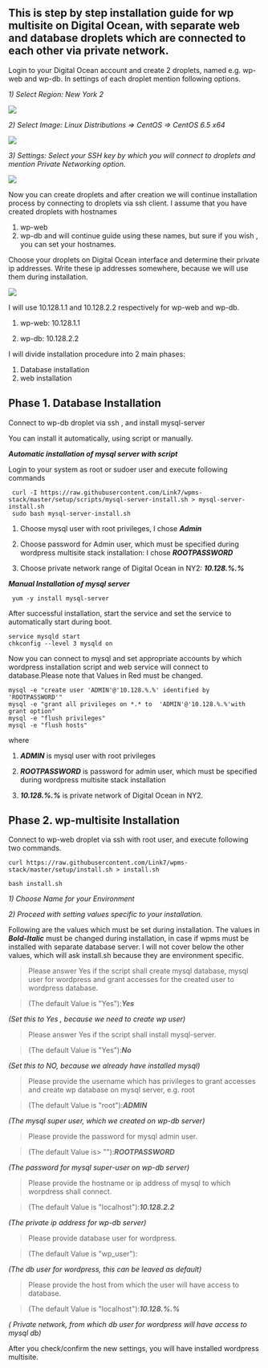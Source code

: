 This is step by step installation guide for wp multisite on Digital Ocean, with separate web and database droplets which are connected to each other via private network.
----------

Login to your Digital Ocean account and create 2 droplets, named e.g. wp-web and wp-db. In settings of each droplet mention following options.

*1)	Select Region: New York 2*

![](https://raw.githubusercontent.com/Link7/wpms-stack/master/docs/images/region.png)


*2)	Select Image: Linux Distributions => CentOS => CentOS 6.5 x64*

![](https://raw.githubusercontent.com/Link7/wpms-stack/master/docs/images/Image.png)

*3)	Settings: Select your SSH key by which you will connect to droplets and mention Private Networking option.*

![](https://raw.githubusercontent.com/Link7/wpms-stack/master/docs/images/settings.png)

Now you can create droplets and after creation we will continue installation process by connecting to droplets via ssh client.
I assume that you have created droplets with hostnames 
1) wp-web  
2) wp-db 
and will continue guide using these names, but sure if you wish , you can set your hostnames.

Choose your droplets on Digital Ocean interface and determine their private ip addresses.
Write these ip addresses somewhere, because we will use them during installation.

![](https://raw.githubusercontent.com/Link7/wpms-stack/master/docs/images/privateip.png)


 I will use 10.128.1.1 and 10.128.2.2 respectively for wp-web and wp-db.

1) wp-web:  10.128.1.1

2) wp-db:  10.128.2.2

I will divide installation procedure into 2 main phases: 
1.	Database installation
2.	 web installation


Phase 1. Database Installation
------------------------------

Connect to wp-db droplet via ssh , and install mysql-server 

You can install it automatically, using script or manually.

***Automatic installation of mysql server with script***

Login to your system as root or sudoer user and execute following commands

     curl -I https://raw.githubusercontent.com/Link7/wpms-stack/master/setup/scripts/mysql-server-install.sh > mysql-server-install.sh
     sudo bash mysql-server-install.sh
     
1)	Choose mysql user with root privileges, I chose ***Admin***

2)	Choose password for Admin user, which must be specified during wordpress multisite stack installation: I chose ***ROOTPASSWORD***

3)	Choose private network range of Digital Ocean in NY2: ***10.128.%.%*** 


***Manual Installation of mysql server***

     yum -y install mysql-server

After successful installation, start the service and set the service to automatically start during boot.

    service mysqld start
    chkconfig --level 3 mysqld on

Now you can connect to mysql and set appropriate accounts by which wordpress installation script and web service will connect to database.Please note that Values in Red must be changed.

    mysql -e "create user 'ADMIN'@'10.128.%.%' identified by 'ROOTPASSWORD'"  
    mysql -e "grant all privileges on *.* to  'ADMIN'@'10.128.%.%'with grant option" 
    mysql -e "flush privileges" 
    mysql -e "flush hosts"

where

1)	***ADMIN*** is mysql user with root privileges

2)	***ROOTPASSWORD*** is password for admin user, which must be specified during wordpress multisite stack  installation

3)	***10.128.%.%*** is private network of Digital Ocean in NY2.

Phase 2. wp-multisite Installation
----------------------------------

Connect to wp-web droplet via ssh with root user, and execute following two commands.

    curl https://raw.githubusercontent.com/Link7/wpms-stack/master/setup/install.sh > install.sh

    bash install.sh

*1)	Choose Name for your Environment*

*2)	Proceed with setting values specific to your installation.*

Following are the values which must be set during installation. The values in ***Bold-Italic*** must be changed during installation, in case if wpms must be installed with separate database server. I will not cover below  the other values, which will ask install.sh because they are environment specific. 

> Please answer Yes if the script shall create mysql database, mysql user for wordpress and grant accesses for the created user to wordpress database.

>(The default Value is "Yes"):***Yes***

*(Set this to Yes , because we need to create wp user)*

> Please answer Yes if the script shall install mysql-server.

>(The default Value is "Yes"):***No***

 *(Set this to NO, because we already have installed mysql)*
 
> Please provide the username which has privileges to grant accesses and create wp database on mysql server, e.g. root

>(The default Value is "root"):***ADMIN***

*(The mysql super user, which we created on wp-db server)*

> Please provide the password for mysql admin user.

>(The default Value is> ""):***ROOTPASSWORD***

*(The password for mysql super-user on wp-db server)*

> Please provide the hostname or ip address of mysql to which worpdress shall connect. 

>(The default Value is "localhost"):***10.128.2.2***

 *(The private ip address for wp-db server)*

> Please provide database user for wordpress.

>(The default Value is "wp_user"): 

*(The db user for wordpress, this can be leaved as default)*

> Please provide the host from which the user will have access to database.  

>(The default Value is "localhost"):***10.128.%.%***

*( Private network, from which db user for wordpress will have access to mysql db)*

After you check/confirm the new settings, you will have installed wordpress multisite. 
